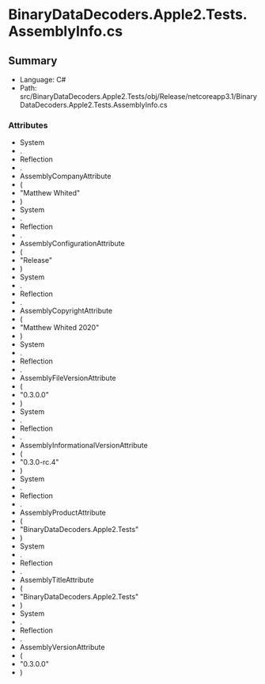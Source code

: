 ﻿# BinaryDataDecoders.Apple2.Tests.AssemblyInfo.cs

## Summary

* Language: C#
* Path: src/BinaryDataDecoders.Apple2.Tests/obj/Release/netcoreapp3.1/BinaryDataDecoders.Apple2.Tests.AssemblyInfo.cs

### Attributes

 - System
 - .
 - Reflection
 - .
 - AssemblyCompanyAttribute
 - (
 - "Matthew Whited"
 - )
 - System
 - .
 - Reflection
 - .
 - AssemblyConfigurationAttribute
 - (
 - "Release"
 - )
 - System
 - .
 - Reflection
 - .
 - AssemblyCopyrightAttribute
 - (
 - "Matthew Whited 2020"
 - )
 - System
 - .
 - Reflection
 - .
 - AssemblyFileVersionAttribute
 - (
 - "0.3.0.0"
 - )
 - System
 - .
 - Reflection
 - .
 - AssemblyInformationalVersionAttribute
 - (
 - "0.3.0-rc.4"
 - )
 - System
 - .
 - Reflection
 - .
 - AssemblyProductAttribute
 - (
 - "BinaryDataDecoders.Apple2.Tests"
 - )
 - System
 - .
 - Reflection
 - .
 - AssemblyTitleAttribute
 - (
 - "BinaryDataDecoders.Apple2.Tests"
 - )
 - System
 - .
 - Reflection
 - .
 - AssemblyVersionAttribute
 - (
 - "0.3.0.0"
 - )

